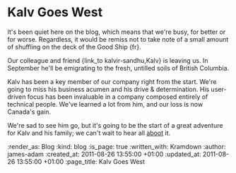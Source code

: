 Kalv Goes West
=============

It's been quiet here on the blog, which means that we're busy, for better or for worse. Regardless, it would be remiss not to take note of a small amount of shuffling on the deck of the Good Ship {fr}.

Our colleague and friend {link_to kalvir-sandhu,Kalv} is leaving us. In September he'll be emigrating to the fresh, untilled soils of British Columbia. 

Kalv has been a key member of our company right from the start. We're going to miss his business acumen and his drive & determination. His user-driven focus has been invaluable in a company composed entirely of technical people. We've learned a lot from him, and our loss is now Canada's gain.

We're sad to see him go, but it's going to be the start of a great adventure for Kalv and his family; we can't wait to hear all [aboot][] it.


[aboot]: http://www.urbandictionary.com/define.php?term=aboot

:render_as: Blog
:kind: blog
:is_page: true
:written_with: Kramdown
:author: james-adam
:created_at: 2011-08-26 13:55:00 +01:00
:updated_at: 2011-08-26 13:55:00 +01:00
:page_title: Kalv Goes West